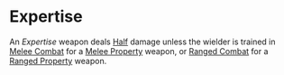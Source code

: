 # Expertise

An *Expertise* weapon deals [Half](../../Game%20Procedures/Core%20Procedures/Half.md) damage unless the wielder is trained in [Melee Combat](../../Player%20Characters/Skills/Primary%20Skills/Melee%20Combat.md) for a [Melee Property](Melee%20Property.md) weapon, or [Ranged Combat](../../Player%20Characters/Skills/Primary%20Skills/Ranged%20Combat.md) for a [Ranged Property](Ranged%20Property.md) weapon.
